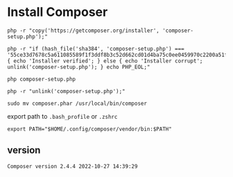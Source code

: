 # Install Composer
``` 
php -r "copy('https://getcomposer.org/installer', 'composer-setup.php');"
```
```
php -r "if (hash_file('sha384', 'composer-setup.php') === '55ce33d7678c5a611085589f1f3ddf8b3c52d662cd01d4ba75c0ee0459970c2200a51f492d557530c71c15d8dba01eae') { echo 'Installer verified'; } else { echo 'Installer corrupt'; unlink('composer-setup.php'); } echo PHP_EOL;"
```
```
php composer-setup.php
```
```
php -r "unlink('composer-setup.php');"
```
```
sudo mv composer.phar /usr/local/bin/composer
```
export path to ```.bash_profile``` or ```.zshrc```
```
export PATH="$HOME/.config/composer/vendor/bin:$PATH"
```
## version
```
Composer version 2.4.4 2022-10-27 14:39:29
```